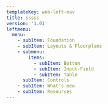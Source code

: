 ```yaml
---
templateKey: web-left-nav
title: sssss
version: '1.01'
leftmenu:
  menu:
    - subItem: Foundation
    - subItem: Layouts & Floorplans
    - submenu:
        items:
          - subItem: Button
          - subItem: Input-Field
          - subItem: Table
      subItem: Controls
    - subItem: What's new
    - subItem: Resources
---
```



